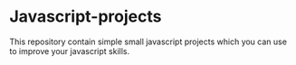 # Javascript-projects

This repository contain simple small javascript projects which you can use to improve your javascript skills.
